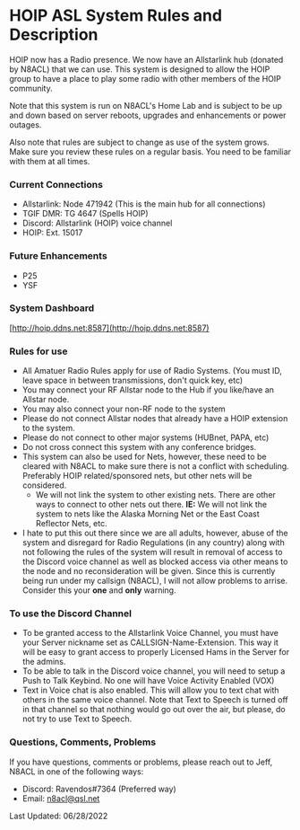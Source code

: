 # HOIP ASL System Rules and Description

HOIP now has a Radio presence. We now have an Allstarlink hub (donated by N8ACL) that we can use. This system is designed to allow the HOIP group to have a place to play some radio with other members of the HOIP community.

Note that this system is run on N8ACL's Home Lab and is subject to be up and down based on server reboots, upgrades and enhancements or power outages.

Also note that rules are subject to change as use of the system grows. Make sure you review these rules on a regular basis. You need to be familiar with them at all times.

### Current Connections
* Allstarlink: Node 471942 (This is the main hub for all connections)
* TGIF DMR: TG 4647 (Spells HOIP)
* Discord: Allstarlink (HOIP) voice channel
* HOIP: Ext. 15017

### Future Enhancements
* P25
* YSF

### System Dashboard
[http://hoip.ddns.net:8587](http://hoip.ddns.net:8587)

### Rules for use
* All Amatuer Radio Rules apply for use of Radio Systems. (You must ID, leave space in between transmissions, don't quick key, etc)
* You may connect your RF Allstar node to the Hub if you like/have an Allstar node.
* You may also connect your non-RF node to the system
* Please do not connect Allstar nodes that already have a HOIP extension to the system. 
* Please do not connect to other major systems (HUBnet, PAPA, etc)
* Do not cross connect this system with any conference bridges.
* This system can also be used for Nets, however, these need to be cleared with N8ACL to make sure there is not a conflict with scheduling. Preferably HOIP related/sponsored nets, but other nets will be considered.
    * We will not link the system to other existing nets. There are other ways to connect to other nets out there. **IE:** We will not link the system to nets like the Alaska Morning Net or the East Coast Reflector Nets, etc.
* I hate to put this out there since we are all adults, however, abuse of the system and disregard for Radio Regulations (in any country) along with not following the rules of the system will result in removal of access to the Discord voice channel as well as blocked access via other means to the node and no reconsideration will be given. Since this is currently being run under my callsign (N8ACL), I will not allow problems to arrise. Consider this your **one** and **only** warning.

### To use the Discord Channel
* To be granted access to the Allstarlink Voice Channel, you must have your Server nickname set as CALLSIGN-Name-Extension. This way it will be easy to grant access to properly Licensed Hams in the Server for the admins.
* To be able to talk in the Discord voice channel, you will need to setup a Push to Talk Keybind. No one will have Voice Activity Enabled (VOX)
* Text in Voice chat is also enabled. This will allow you to text chat with others in the same voice channel. Note that Text to Speech is turned off in that channel so that nothing would go out over the air, but please, do not try to use Text to Speech.

### Questions, Comments, Problems

If you have questions, comments or problems, please reach out to Jeff, N8ACL in one of the following ways:

* Discord: Ravendos#7364 (Preferred way)
* Email: n8acl@qsl.net

Last Updated: 06/28/2022